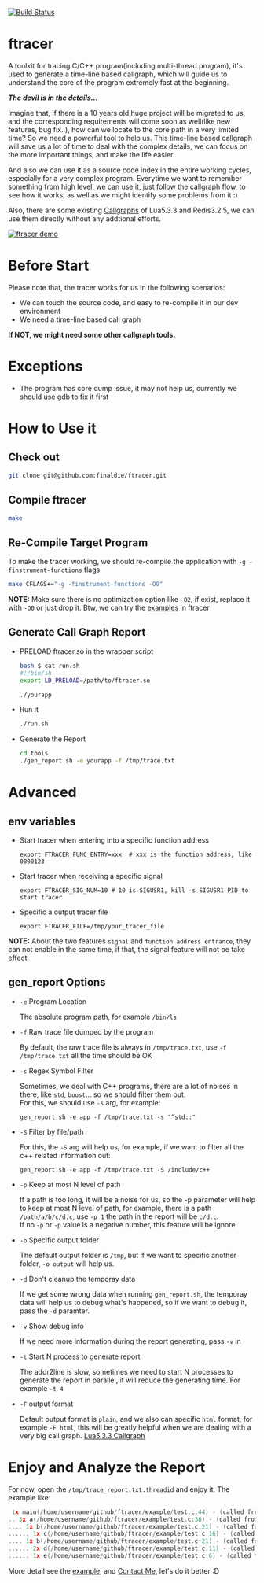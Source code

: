 [![Build Status](https://travis-ci.org/finaldie/ftracer.svg?branch=master)](https://travis-ci.org/finaldie/ftracer)

ftracer
======
A toolkit for tracing C/C++ program(including multi-thread program), it's used to generate a time-line based callgraph, which will guide us to understand the core of the program extremely fast at the beginning.

**_The devil is in the details..._**

Imagine that, if there is a 10 years old huge project will be migrated to us, and the corresponding requirements will come soon as well(like new features, bug fix..), how can we locate to the core path in a very limited time? So we need a powerful tool to help us. This time-line based callgraph will save us a lot of time to deal with the complex details, we can focus on the more important things, and make the life easier.

And also we can use it as a source code index in the entire working cycles, especially for a very complex program. Everytime we want to remember something from high level, we can use it, just follow the callgraph flow, to see how it works, as well as we might identify some problems from it :) 

Also, there are some existing [Callgraphs][2] of Lua5.3.3 and Redis3.2.5, we can use them directly without any addtional efforts.

[![ftracer demo](http://g.recordit.co/icPgh2aNex.gif)]()

# Before Start
Please note that, the tracer works for us in the following scenarios:
* We can touch the source code, and easy to re-compile it in our dev environment
* We need a time-line based call graph

**If NOT, we might need some other callgraph tools.**

# Exceptions
* The program has core dump issue, it may not help us, currently we should use gdb to fix it first

# How to Use it
## Check out
```bash
git clone git@github.com:finaldie/ftracer.git
```

## Compile ftracer
```bash
make
```

## Re-Compile Target Program
To make the tracer working, we should re-compile the application with `-g -finstrument-functions` flags
```bash
make CFLAGS+="-g -finstrument-functions -O0"
```

**NOTE:** Make sure there is no optimization option like `-O2`, if exist, replace it with `-O0` or just drop it. Btw, we can try the [examples][1] in ftracer

## Generate Call Graph Report
* PRELOAD ftracer.so in the wrapper script
    ```bash
    bash $ cat run.sh
    #!/bin/sh
    export LD_PRELOAD=/path/to/ftracer.so

    ./yourapp
    ```

* Run it
    ```bash
    ./run.sh
    ```

* Generate the Report
    ```bash
    cd tools
    ./gen_report.sh -e yourapp -f /tmp/trace.txt
    ```

# Advanced
## env variables
* Start tracer when entering into a specific function address
    ```
    export FTRACER_FUNC_ENTRY=xxx  # xxx is the function address, like 0000123
    ```

* Start tracer when receiving a specific signal
    ```
    export FTRACER_SIG_NUM=10 # 10 is SIGUSR1, kill -s SIGUSR1 PID to start tracer
    ```

* Specific a output tracer file
    ```
    export FTRACER_FILE=/tmp/your_tracer_file
    ```

**NOTE:** About the two features `signal` and `function address entrance`, they can not enable in the same time, if that, the signal feature will not be take effect.

## gen_report Options
* `-e` Program Location

    The absolute program path, for example `/bin/ls`
* `-f` Raw trace file dumped by the program

    By default, the raw trace file is always in `/tmp/trace.txt`, use `-f /tmp/trace.txt` all the time should be OK
* `-s` Regex Symbol Filter

    Sometimes, we deal with C++ programs, there are a lot of noises in there, like `std`, `boost`... so we should filter them out.<br>
    For this, we should use `-s` arg, for example:
    ```console
    gen_report.sh -e app -f /tmp/trace.txt -s "^std::"
    ```
* `-S` Filter by file/path

    For this, the `-S` arg will help us, for example, if we want to filter all the c++ related information out:
    ```console
    gen_report.sh -e app -f /tmp/trace.txt -S /include/c++
    ```
* `-p` Keep at most N level of path

    If a path is too long, it will be a noise for us, so the -p parameter will help to keep at most N level of path, for example, there is a path `/path/a/b/c/d.c`, use `-p 1` the path in the report will be `c/d.c`.<br>
    If no `-p` or `-p` value is a negative number, this feature will be ignore

* `-o` Specific output folder

    The default output folder is `/tmp`, but if we want to specific another folder, 
    `-o output` will help us.

* `-d` Don't cleanup the temporay data

    If we get some wrong data when running `gen_report.sh`, the temporay data will help us to debug what's happened, so if we want to debug it, pass the `-d` paramter.

* `-v` Show debug info

    If we need more information during the report generating, pass `-v` in

* `-t` Start N process to generate report

    The addr2line is slow, sometimes we need to start N processes to generate the report in parallel, it will reduce the generating time. For example `-t 4`

* `-F` output format

    Default output format is `plain`, and we also can specific `html` format, for example `-F html`, this will be greatly helpful when we are dealing with a very big call graph. [Lua5.3.3 Callgraph][2]

# Enjoy and Analyze the Report
For now, open the `/tmp/trace_report.txt.threadid` and enjoy it. The example like:
```c
 1x main(/home/username/github/ftracer/example/test.c:44) - (called from ??:0)
.. 3x a(/home/username/github/ftracer/example/test.c:36) - (called from test.c:45)
.... 1x b(/home/username/github/ftracer/example/test.c:21) - (called from test.c:39)
...... 1x c(/home/username/github/ftracer/example/test.c:16) - (called from test.c:25)
.... 1x b(/home/username/github/ftracer/example/test.c:21) - (called from test.c:39)
...... 2x d(/home/username/github/ftracer/example/test.c:11) - (called from test.c:27)
...... 1x e(/home/username/github/ftracer/example/test.c:6) - (called from test.c:31)
```

More detail see the [example][1], and [Contact Me][3], let's do it better :D

[1]: https://github.com/finaldie/ftracer/tree/master/example
[2]: http://finaldie.com/blog/callgraphs/
[3]: http://finaldie.com/blog
